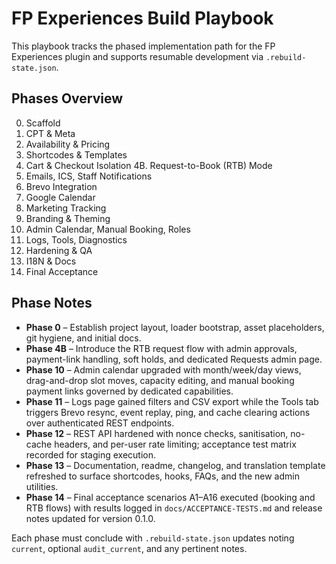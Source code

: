 # FP Experiences Build Playbook

This playbook tracks the phased implementation path for the FP Experiences plugin and supports resumable development via `.rebuild-state.json`.

## Phases Overview
0. Scaffold
1. CPT & Meta
2. Availability & Pricing
3. Shortcodes & Templates
4. Cart & Checkout Isolation
4B. Request-to-Book (RTB) Mode
5. Emails, ICS, Staff Notifications
6. Brevo Integration
7. Google Calendar
8. Marketing Tracking
9. Branding & Theming
10. Admin Calendar, Manual Booking, Roles
11. Logs, Tools, Diagnostics
12. Hardening & QA
13. I18N & Docs
14. Final Acceptance

## Phase Notes
- **Phase 0** – Establish project layout, loader bootstrap, asset placeholders, git hygiene, and initial docs.
- **Phase 4B** – Introduce the RTB request flow with admin approvals, payment-link handling, soft holds, and dedicated Requests admin page.
- **Phase 10** – Admin calendar upgraded with month/week/day views, drag-and-drop slot moves, capacity editing, and manual booking payment links governed by dedicated capabilities.
- **Phase 11** – Logs page gained filters and CSV export while the Tools tab triggers Brevo resync, event replay, ping, and cache clearing actions over authenticated REST endpoints.
- **Phase 12** – REST API hardened with nonce checks, sanitisation, no-cache headers, and per-user rate limiting; acceptance test matrix recorded for staging execution.
- **Phase 13** – Documentation, readme, changelog, and translation template refreshed to surface shortcodes, hooks, FAQs, and the new admin utilities.
- **Phase 14** – Final acceptance scenarios A1–A16 executed (booking and RTB flows) with results logged in `docs/ACCEPTANCE-TESTS.md` and release notes updated for version 0.1.0.

Each phase must conclude with `.rebuild-state.json` updates noting `current`, optional `audit_current`, and any pertinent notes.
